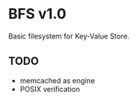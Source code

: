 BFS v1.0
============

Basic filesystem for Key-Value Store.



TODO
------------

* memcached as engine
* POSIX verification
